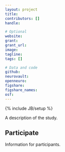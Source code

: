 ```yaml
---
layout: project
title:
contributors: []
handle:

# Optional
website:
grant:
grant_url:
image:
tagline:
tags: []

# Data and code
github:
neurovault:
openneuro:
figshare:
figshare_names:
osf:
---
```

{% include JB/setup %}

A description of the study.

## Participate

Information for participants.
